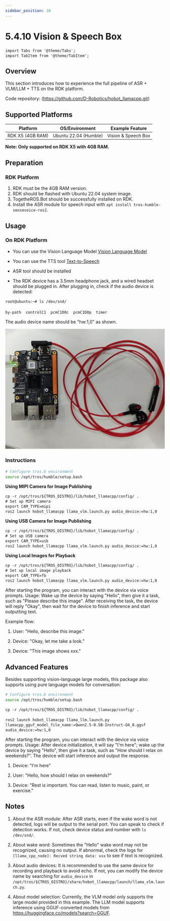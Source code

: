 ```yaml
---
sidebar_position: 10
---
```


# 5.4.10 Vision & Speech Box

```mdx-code-block
import Tabs from '@theme/Tabs';
import TabItem from '@theme/TabItem';
```

## Overview

This section introduces how to experience the full pipeline of ASR + VLM/LLM + TTS on the RDK platform.

Code repository: (https://github.com/D-Robotics/hobot_llamacpp.git)

## Supported Platforms

| Platform                        | OS/Environment         | Example Feature         |
| ------------------------------- | ---------------------- | ---------------------- |
| RDK X5 (4GB RAM)                | Ubuntu 22.04 (Humble)  | Vision & Speech Box    |

**Note: Only supported on RDK X5 with 4GB RAM.**

## Preparation

### RDK Platform

1. RDK must be the 4GB RAM version.
2. RDK should be flashed with Ubuntu 22.04 system image.
3. TogetheROS.Bot should be successfully installed on RDK.
4. Install the ASR module for speech input with `apt install tros-humble-sensevoice-ros2`.

## Usage

### On RDK Platform

- You can use the Vision Language Model [Vision Language Model](../02_quick_demo/hobot_llamacpp.md)

- You can use the TTS tool [Text-to-Speech](../02_quick_demo/hobot_tts.md)

- ASR tool should be installed

- The RDK device has a 3.5mm headphone jack, and a wired headset should be plugged in. After plugging in, check if the audio device is detected:

```bash
root@ubuntu:~# ls /dev/snd/

by-path  controlC1  pcmC1D0c  pcmC1D0p  timer
```

The audio device name should be "hw:1,0" as shown.

![headset](../../../../../../static/img/05_Robot_development/04_apps/image/vlm_boxs/headset.jpg)

### Instructions

```bash
# Configure tros.b environment
source /opt/tros/humble/setup.bash
```

**Using MIPI Camera for Image Publishing**

```shell
cp -r /opt/tros/${TROS_DISTRO}/lib/hobot_llamacpp/config/ .
# Set up MIPI camera
export CAM_TYPE=mipi
ros2 launch hobot_llamacpp llama_vlm.launch.py audio_device:=hw:1,0
```

**Using USB Camera for Image Publishing**

```shell
cp -r /opt/tros/${TROS_DISTRO}/lib/hobot_llamacpp/config/ .
# Set up USB camera
export CAM_TYPE=usb
ros2 launch hobot_llamacpp llama_vlm.launch.py audio_device:=hw:1,0
```

**Using Local Images for Playback**

```shell
cp -r /opt/tros/${TROS_DISTRO}/lib/hobot_llamacpp/config/ .
# Set up local image playback
export CAM_TYPE=fb
ros2 launch hobot_llamacpp llama_vlm.launch.py audio_device:=hw:1,0
```

After starting the program, you can interact with the device via voice prompts. Usage: Wake up the device by saying "Hello", then give it a task, such as "Please describe this image". After receiving the task, the device will reply "Okay", then wait for the device to finish inference and start outputting text.

Example flow:

1. User: "Hello, describe this image."

2. Device: "Okay, let me take a look."

3. Device: "This image shows xxx."

## Advanced Features

Besides supporting vision-language large models, this package also supports using pure language models for conversation:

```bash
# Configure tros.b environment
source /opt/tros/humble/setup.bash
```

```shell
cp -r /opt/tros/${TROS_DISTRO}/lib/hobot_llamacpp/config/ .

ros2 launch hobot_llamacpp llama_llm.launch.py llamacpp_gguf_model_file_name:=Qwen2.5-0.5B-Instruct-Q4_0.gguf audio_device:=hw:1,0 
```

After starting the program, you can interact with the device via voice prompts. Usage: After device initialization, it will say "I'm here"; wake up the device by saying "Hello", then give it a task, such as "How should I relax on weekends?". The device will start inference and output the response.

1. Device: "I'm here"

2. User: "Hello, how should I relax on weekends?"

3. Device: "Rest is important. You can read, listen to music, paint, or exercise."

## Notes

1. About the ASR module: After ASR starts, even if the wake word is not detected, logs will be output to the serial port. You can speak to check if detection works. If not, check device status and number with `ls /dev/snd/`.

2. About wake word: Sometimes the "Hello" wake word may not be recognized, causing no output. If abnormal, check the logs for `[llama_cpp_node]: Recved string data: xxx` to see if text is recognized.

3. About audio devices: It is recommended to use the same device for recording and playback to avoid echo. If not, you can modify the device name by searching for `audio_device` in `/opt/tros/${TROS_DISTRO}/share/hobot_llamacpp/launch/llama_vlm.launch.py`.

4. About model selection: Currently, the VLM model only supports the large model provided in this example. The LLM model supports inference using GGUF-converted models from https://huggingface.co/models?search=GGUF.